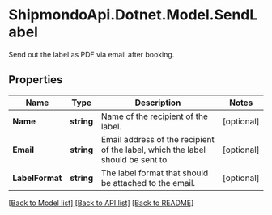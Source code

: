 # ShipmondoApi.Dotnet.Model.SendLabel
Send out the label as PDF via email after booking.

## Properties

Name | Type | Description | Notes
------------ | ------------- | ------------- | -------------
**Name** | **string** | Name of the recipient of the label. | [optional] 
**Email** | **string** | Email address of the recipient of the label, which the label should be sent to. | [optional] 
**LabelFormat** | **string** | The label format that should be attached to the email. | [optional] 

[[Back to Model list]](../README.md#documentation-for-models) [[Back to API list]](../README.md#documentation-for-api-endpoints) [[Back to README]](../README.md)

